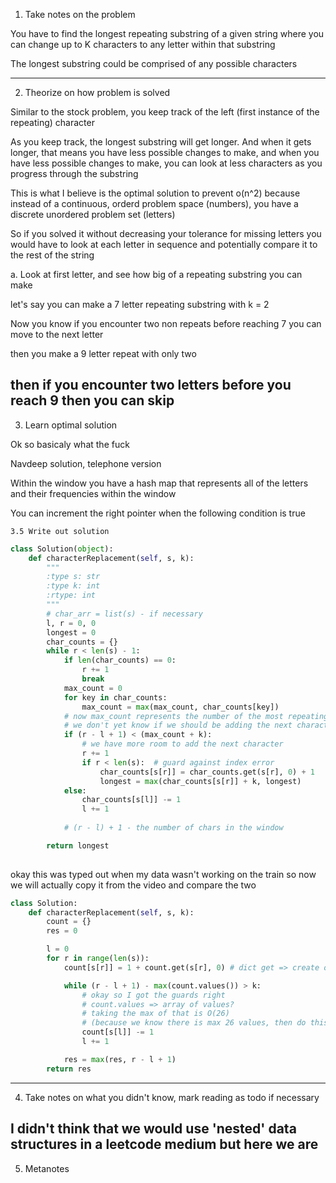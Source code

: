 1. Take notes on the problem

You have to find the longest repeating substring of a given string where you can change up to K characters to any letter within that substring

The longest substring could be comprised of any possible characters

-----
2. Theorize on how problem is solved 

Similar to the stock problem, you keep track of the left (first instance of the repeating) character

As you keep track, the longest substring will get longer. And when it gets longer, that means you have less possible changes to make, and when you have less possible changes to make, you can look at less characters as you progress through the substring

This is what I believe is the optimal solution to prevent o(n^2) because instead of a continuous, orderd problem space (numbers), you have a discrete unordered problem set (letters)

So if you solved it without decreasing your tolerance for missing letters you would have to look at each letter in sequence and potentially compare it to the rest of the string

a. Look at first letter, and see how big of a repeating substring you can make

let's say you can make a 7 letter repeating substring with k = 2

Now you know if you encounter two non repeats before reaching 7 you can move to the next letter

then you make a 9 letter repeat with only two 

then if you encounter two letters before you reach 9 then you can skip
-----
3. Learn optimal solution

Ok so basicaly what the fuck

Navdeep solution, telephone version

Within the window you have a hash map that represents all of the letters and their frequencies within the window

You can increment the right pointer when the following condition is true

    3.5 Write out solution


```py
class Solution(object):
    def characterReplacement(self, s, k):
        """
        :type s: str
        :type k: int
        :rtype: int
        """
        # char_arr = list(s) - if necessary
        l, r = 0, 0
        longest = 0
        char_counts = {}
        while r < len(s) - 1:
            if len(char_counts) == 0:
                r += 1
                break
            max_count = 0
            for key in char_counts:
                max_count = max(max_count, char_counts[key])
            # now max_count represents the number of the most repeating characters in the window
            # we don't yet know if we should be adding the next character from the right or incrementing the left, we should do that now
            if (r - l + 1) < (max_count + k):
                # we have more room to add the next character
                r += 1
                if r < len(s):  # guard against index error
                    char_counts[s[r]] = char_counts.get(s[r], 0) + 1
                    longest = max(char_counts[s[r]] + k, longest)
            else:
                char_counts[s[l]] -= 1
                l += 1
            
            # (r - l) + 1 - the number of chars in the window

        return longest
        
```

okay this was typed out when my data wasn't working on the train so now we will actually copy it from the video and compare the two

```py
class Solution:
    def characterReplacement(self, s, k):
        count = {}
        res = 0

        l = 0
        for r in range(len(s)):
            count[s[r]] = 1 + count.get(s[r], 0) # dict get => create or replace kinda thing

            while (r - l + 1) - max(count.values()) > k: 
                # okay so I got the guards right
                # count.values => array of values?
                # taking the max of that is O(26)
                # (because we know there is max 26 values, then do this for every entry, then soln is O(26n))
                count[s[l]] -= 1
                l += 1

            res = max(res, r - l + 1)
        return res
```

-----
4. Take notes on what you didn't know, mark reading as todo if necessary

I didn't think that we would use 'nested' data structures in a leetcode medium but here we are
-----
5. Metanotes